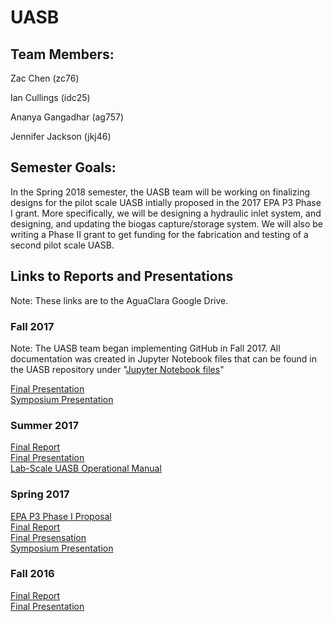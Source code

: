 # UASB

## Team Members:
Zac Chen (zc76)    
  
Ian Cullings (idc25)   
  
Ananya Gangadhar (ag757)   
  
Jennifer Jackson (jkj46)    

## Semester Goals:
In the Spring 2018 semester, the UASB team will be working on finalizing designs for the pilot scale UASB intially proposed in the 2017 EPA P3 Phase I grant.  More specifically, we will be designing a hydraulic inlet system, and designing, and updating the biogas capture/storage system.  We will also be writing a Phase II grant to get funding for the fabrication and testing of a second pilot scale UASB.

## Links to Reports and Presentations
Note: These links are to the AguaClara Google Drive.

### Fall 2017
Note: The UASB team began implementing GitHub in Fall 2017.  All documentation was created in Jupyter Notebook files that can be found in the UASB repository under "[Jupyter Notebook files](https://github.com/AguaClara/UASB/tree/master/Jupyter%20Notebook%20Files)"  
  
[Final Presentation](https://docs.google.com/presentation/d/1KZmYP9XVSUOhs98bqvKMGW_nZqrVYTuXpGL7I4fOmsI/edit?usp=sharing)  
[Symposium Presentation](https://docs.google.com/presentation/d/1cugtreWLg9tZ4nvGGg40tyzCT5zpDVT6flLUzwsKhnk/edit?usp=sharing)

### Summer 2017
[Final Report](https://www.overleaf.com/10538618srwxhczmkjrn#/39354519/)  
[Final Presentation](https://docs.google.com/presentation/d/1q5zjDjcBNdQbs-1ZhqkhRR-ZY-DPyS5M3Yj0elfVhy0/edit?usp=sharing)  
[Lab-Scale UASB Operational Manual](https://docs.google.com/document/d/1BiAlQbLg72oqH0TA2eO5T6hESoWUtW1LBJ7iAU0mvYs/edit?usp=sharing)  

### Spring 2017
[EPA P3 Phase I Proposal](https://docs.google.com/document/d/10fAnyO1v9mVHoLR-k0ZsC3TrqKEAX1V-_v0JlZxsHUo/edit?usp=sharing)  
[Final Report](https://www.overleaf.com/8107719xzjdzswjvtyj#/28623295/)  
[Final Presensation](https://docs.google.com/presentation/d/1nshfEEmPvtXqX6NNc9D7ShpQa2j5wI--_A269iU9WEk/edit?usp=sharing)  
[Symposium Presentation](https://docs.google.com/presentation/d/1nshfEEmPvtXqX6NNc9D7ShpQa2j5wI--_A269iU9WEk/edit?usp=sharing)  

### Fall 2016
[Final Report](https://www.overleaf.com/6300842hvdfxh#/21165144/)  
[Final Presentation](https://docs.google.com/presentation/d/1wqg8-yyRh3T7a-9KkUeP5jHQsnsevHWEWXlFb9M0QcM/edit?usp=sharing)  


